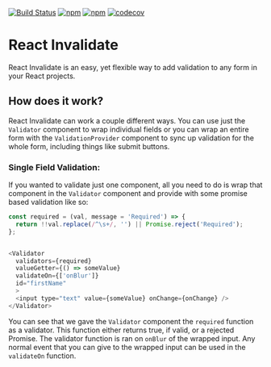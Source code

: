 [![Build Status](https://travis-ci.org/colevoss/react-invalidate.svg?branch=master)](https://travis-ci.org/colevoss/react-invalidate)
[![npm](https://img.shields.io/npm/v/react-invalidate.svg)](https://www.npmjs.com/package/react-invalidate)
[![npm](https://img.shields.io/npm/dm/react-invalidate.svg)](https://www.npmjs.com/package/react-invalidate)
[![codecov](https://codecov.io/gh/colevoss/react-invalidate/branch/master/graph/badge.svg)](https://codecov.io/gh/colevoss/react-invalidate)

# React Invalidate
React Invalidate is an easy, yet flexible way to add validation to any form in your React projects.


## How does it work?
React Invalidate can work a couple different ways. You can use just the `Validator` component to wrap individual fields
or you can wrap an entire form with the `ValidationProvider` component to sync up validation for the whole form,
including things like submit buttons.


### Single Field Validation:
If you wanted to validate just one component, all you need to do is wrap that component in the `Validator` component
and provide with some promise based validation like so:

```javascript
const required = (val, message = 'Required') => {
  return !!val.replace(/^\s+/, '') || Promise.reject('Required');
};


<Validator
  validators={required}
  valueGetter={() => someValue}
  validateOn={['onBlur']}
  id="firstName"
  >
  <input type="text" value={someValue} onChange={onChange} />
</Validator>
```

You can see that we gave the `Validator` component the `required` function as a validator. This function either returns
true, if valid, or a rejected Promise. The validator function is ran on `onBlur` of the wrapped input. Any normal
event that you can give to the wrapped input can be used in the `validateOn` function.
